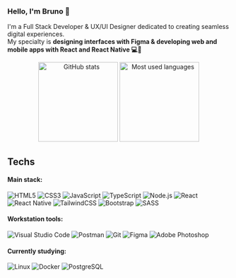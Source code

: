 ### Hello, I'm Bruno 👋

I'm a Full Stack Developer & UX/UI Designer dedicated to creating seamless digital experiences. <br> My specialty is **designing interfaces with Figma & developing web and mobile apps with React and React Native 💻📱**

<div align="center">
    <img src="https://github-readme-stats.vercel.app/api?username=brunoglvm&show_icons=true&include_all_commits=true&count_private=true&locale=en&hide_border=true&theme=nord" height="180" alt="GitHub stats" />
    <img src="https://github-readme-stats.vercel.app/api/top-langs/?username=brunoglvm&layout=compact&hide_border=true&theme=nord" height="180" alt="Most used languages" />
</div>

## Techs

#### Main stack:

<div>
    <img src="https://img.shields.io/badge/HTML5-282D39?style=for-the-badge&logo=html5&labelColor=282D39&logoColor=81a1c1&logoWidth=-1" alt="HTML5" />
    <img src="https://img.shields.io/badge/CSS3-282D39?style=for-the-badge&logo=css3&logoColor=81a1c1&labelColor=282D39&color=282D39&logoWidth=-1" alt="CSS3" />
    <img src="https://img.shields.io/badge/JavaScript-282D39?style=for-the-badge&logo=javascript&logoColor=81a1c1&labelColor=282D39&color=282D39&logoWidth=-1" alt="JavaScript" />
    <img src="https://img.shields.io/badge/TypeScript-282D39?style=for-the-badge&logo=typescript&logoColor=81a1c1&labelColor=282D39&color=282D39&logoWidth=-1" alt="TypeScript" />
    <img src="https://img.shields.io/badge/Node.js-%23282D39?style=for-the-badge&logo=node.js&logoColor=81a1c1&labelColor=282D39&logoWidth=-1" alt="Node.js" />
    <img src="https://img.shields.io/badge/React-282D39?style=for-the-badge&logo=react&logoColor=81a1c1&labelColor=282D39&color=282D39&logoWidth=-1" alt="React" />
    <img src="https://img.shields.io/badge/React_Native-282D39?style=for-the-badge&logo=react&logoColor=81a1c1&labelColor=282D39&color=282D39&logoWidth=-1" alt="React Native" />
    <img src="https://img.shields.io/badge/TailwindCSS-282D39?style=for-the-badge&logo=tailwind-css&logoColor=81a1c1&labelColor=282D39&color=282D39&logoWidth=-1" alt="TailwindCSS" />
    <img src="https://img.shields.io/badge/Bootstrap-282D39?style=for-the-badge&logo=bootstrap&logoColor=81a1c1&labelColor=282D39&color=282D39&logoWidth=-1" alt="Bootstrap" />
    <img src="https://img.shields.io/badge/SASS-282D39?style=for-the-badge&logo=SASS&logoColor=81a1c1&labelColor=282D39&color=282D39&logoWidth=-1" alt="SASS" />
</div>

#### Workstation tools:

<div>
    <img src="https://img.shields.io/badge/Visual%20Studio%20Code-%23282D39?style=for-the-badge&logo=visual-studio-code&logoColor=81a1c1&labelColor=282D39&logoWidth=-1" alt="Visual Studio Code" />
    <img src="https://img.shields.io/badge/Postman-%23282D39?style=for-the-badge&logo=Postman&logoColor=81a1c1&labelColor=282D39&logoWidth=-1" alt="Postman" />
    <img src="https://img.shields.io/badge/GIT-%23282D39?style=for-the-badge&logo=git&logoColor=81a1c1&labelColor=282D39&logoWidth=-1" alt="Git" />
    <img src="https://img.shields.io/badge/figma-%23282D39?style=for-the-badge&logo=figma&logoColor=81a1c1&labelColor=282D39&logoWidth=-1" alt="Figma" />
    <img src="https://img.shields.io/badge/adobe%20photoshop-%23282D39?style=for-the-badge&logo=adobe%20photoshop&logoColor=81a1c1&labelColor=282D39&logoWidth=-1" alt="Adobe Photoshop" />
</div>

#### Currently studying:

<div>
    <img src="https://img.shields.io/badge/Linux-%23282D39?style=for-the-badge&logo=linux&logoColor=81a1c1&labelColor=282D39&logoWidth=-1" alt="Linux" />
    <img src="https://img.shields.io/badge/Docker-%23282D39?style=for-the-badge&logo=docker&logoColor=81a1c1&labelColor=282D39&logoWidth=-1" alt="Docker" />
    <img src="https://img.shields.io/badge/PostgreSQL-%23282D39?style=for-the-badge&logo=postgresql&logoColor=81a1c1&labelColor=282D39&logoWidth=-1" alt="PostgreSQL" />
</div>
